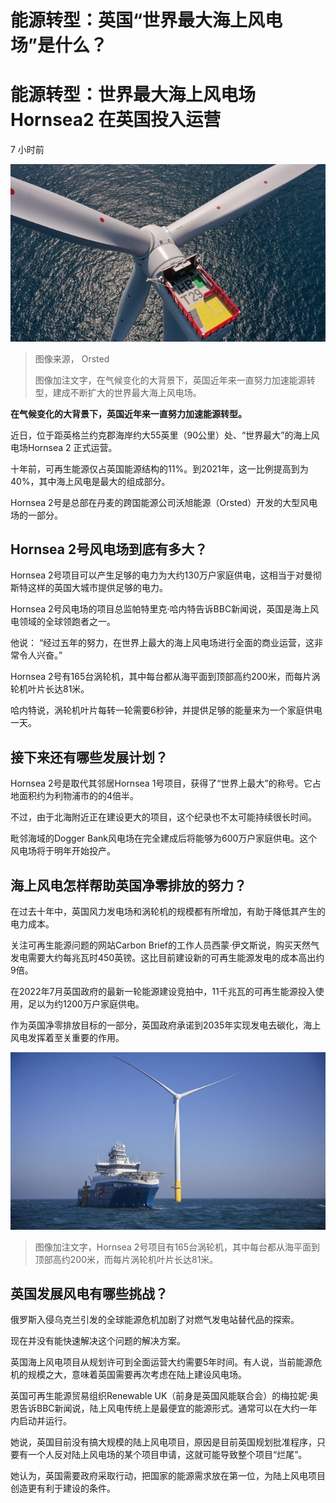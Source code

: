 # 能源转型：英国“世界最大海上风电场”是什么？

#  能源转型：世界最大海上风电场 Hornsea2 在英国投入运营

7 小时前

![海上风电场](_126537429_turbine.jpg)

> 图像来源，  Orsted
>
> 图像加注文字，在气候变化的大背景下，英国近年来一直努力加速能源转型，建成不断扩大的世界最大海上风电场。

**在气候变化的大背景下，英国近年来一直努力加速能源转型。**

近日，位于距英格兰约克郡海岸约大55英里（90公里）处、“世界最大”的海上风电场Hornsea 2 正式运营。

十年前，可再生能源仅占英国能源结构的11%。到2021年，这一比例提高到为40%，其中海上风电是最大的组成部分。

Hornsea 2号是总部在丹麦的跨国能源公司沃旭能源（Orsted）开发的大型风电场的一部分。

##  Hornsea 2号风电场到底有多大？

Hornsea 2号项目可以产生足够的电力为大约130万户家庭供电，这相当于对曼彻斯特这样的英国大城市提供足够的电力。

Hornsea 2号风电场的项目总监帕特里克·哈内特告诉BBC新闻说，英国是海上风电领域的全球领跑者之一。

他说： “经过五年的努力，在世界上最大的海上风电场进行全面的商业运营，这非常令人兴奋。”

Hornsea 2号有165台涡轮机，其中每台都从海平面到顶部高约200米，而每片涡轮机叶片长达81米。

哈内特说，涡轮机叶片每转一轮需要6秒钟，并提供足够的能量来为一个家庭供电一天。

##  接下来还有哪些发展计划？

Hornsea 2号是取代其邻居Hornsea 1号项目，获得了“世界上最大”的称号。它占地面积约为利物浦市的的4倍半。

不过，由于北海附近正在建设更大的项目，这个纪录也不太可能持续很长时间。

毗邻海域的Dogger Bank风电场在完全建成后将能够为600万户家庭供电。这个风电场将于明年开始投产。

##  海上风电怎样帮助英国净零排放的努力？

在过去十年中，英国风力发电场和涡轮机的规模都有所增加，有助于降低其产生的电力成本。

关注可再生能源问题的网站Carbon Brief的工作人员西蒙·伊文斯说，购买天然气发电需要大约每兆瓦时450英镑。这比目前建设新的可再生能源发电的成本高出约9倍。

在2022年7月英国政府的最新一轮能源建设竞拍中，11千兆瓦的可再生能源投入使用，足以为约1200万户家庭供电。

作为英国净零排放目标的一部分，英国政府承诺到2035年实现发电去碳化，海上风电发挥着至关重要的作用。

![涡轮机](_126537428_976bp2a2371_move_turbine.jpg)

> 图像加注文字，Hornsea 2号项目有165台涡轮机，其中每台都从海平面到顶部高约200米，而每片涡轮机叶片长达81米。

##  英国发展风电有哪些挑战？

俄罗斯入侵乌克兰引发的全球能源危机加剧了对燃气发电站替代品的探索。

现在并没有能快速解决这个问题的解决方案。

英国海上风电项目从规划许可到全面运营大约需要5年时间。有人说，当前能源危机的规模之大，意味着英国需要再次考虑在陆上建设风电场。

英国可再生能源贸易组织Renewable UK（前身是英国风能联合会）的梅拉妮·奥恩告诉BBC新闻说，陆上风电传统上是最便宜的能源形式。通常可以在大约一年内启动并运行。

她说，英国目前没有搞大规模的陆上风电项目，原因是目前英国规划批准程序，只要有一个人反对陆上风电场的某个项目申请，这就可能导致整个项目“烂尾”。

她认为，英国需要政府采取行动，把国家的能源需求放在第一位，为陆上风电项目创造更有利于建设的条件。


